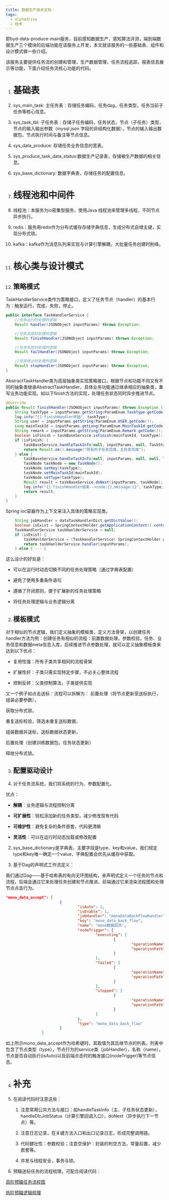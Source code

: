 ```yaml
---
title: 数据生产技术文档：
tags:
  - alphadrive
  - 技术
---
```

即byd-data-produce-main服务，目前感知数据生产，感知算法评测，端到端数据生产三个模块的后端功能在该服务上开发，本文就该服务的一些基础表、组件和设计模式做一些介绍。

该服务主要提供任务流的创建和管理，生产数据管理，任务流程追踪，报表信息展示等功能，下面介绍任务流核心功能的代码。

1. # 基础表

1. sys_main_task: 主任务表：存储任务编码，任务dag，任务类型，任务当前子任务等核心信息。

2. sys_task_tbl: 子任务表：存储子任务编码，任务状态，节点（子任务）类型，节点的输入输出参数（mysql json 字段的非结构化数据），节点的输入输出数据包，节点执行时间与备注等节点信息。

3. sys_data_produce: 存储任务业务信息的宽表。

4. sys_produce_task_data_status:数据生产记录表，存储被生产数据的相关信息。

5. sys_base_dictionary: 数据字典表，存储任务的配置信息。

2. # 线程池和中间件

1. 线程池：本服务为io密集型服务，使用Java 线程池来管理多线程，不同节点异步执行。

2. redis：服务用redis作为分布式缓存存储字典信息，生成分布式自增主键，实现分布式锁。

3. kafka：kafka作为消息队列来实现与计算引擎解耦，大批量任务创建时削峰。

3. # 核心类与设计模式

1. ## 策略模式

TaskHandlerService类作为策略接口，定义了任务节点（handler）的基本行为：触发运行，完成，失败，停止。

```java
public interface TaskHandlerService {
    //任务运行时处理的逻辑
    Result handler(JSONObject inputParams) throws Exception;

    //任务完成时处理的逻辑
    Result finishHandler(JSONObject inputParams) throws Exception;

    //任务失败时处理的逻辑
    Result failHandler(JSONObject inputParams) throws Exception;

    //任务停止时处理的逻辑
    Result stopHandler(JSONObject inputParams) throws Exception;
}
```

AbstractTaskHandler类为高层抽象类实现策略接口，根据节点和功能不同又有不同的抽象类继承AbstractTaskHandler，具体业务功能通过继承相应的抽象类，重写业务功能实现。如以下finish方法的实现，处理任务状态同时异步推进节点。

```java
@Override
public Result finishHandler(JSONObject inputParams) throws Exception {
    String taskType = inputParams.getString(ParamEnum.TaskType.getCode());
    log.info("{}:finishHandler开始", taskType);
    String user = inputParams.getString(ParamEnum.USER.getCode());
    Long mainTaskId = inputParams.getLong(ParamEnum.MainTaskId.getCode());
    String remark = inputParams.getString(ParamEnum.Remark.getCode());
    boolean isFinish = taskBaseService.isFinish(mainTaskId, taskType);
    if (isFinish) {
        taskBaseService.handleTaskInfo(null, inputParams, null, TaskStatusEnum.FINISHED.getStatus(), TaskStatusEnum.FINISHED.getStatus(), taskType, user, remark);
        return Result.ok().message("所有的子任务完成，主任务完成");
    } else {
        taskBaseService.handleTaskInfo(null, inputParams, null, null, TaskStatusEnum.FINISHED.getStatus(), taskType, user, remark);
        TaskNode taskNode = new TaskNode();
        taskNode.setKey(taskType);
        taskNode.setMainTaskId(mainTaskId);
        taskNode.setType(taskType);
        Result result = taskBaseService.doNext(inputParams, taskNode);
        log.info("{}:finishHandler结束-->code:{},message:{}", taskType, result.getCode(), result.getMessage());
        return result;
    }
}
```

Spring ioc容器作为上下文来注入具体的策略实现类。

```java
    String jobHandler = dataTaskHandlerDict.getDictValue();
    boolean isExist = SpringContextHolder.getApplicationContext().containsBean(jobHandler);
    TaskHandlerService taskHanlderService = null;
    if (isExist) {
        taskHanlderService = (TaskHandlerService) SpringContextHolder.getApplicationContext().getBean(jobHandler);
        return taskHanlderService.handler(inputParams);
    } else { --- }
```

这么设计的好处是：

- 可以在运行时动态切换不同的任务处理策略（通过字典表配置）

- 避免了使用多重条件语句

- 遵循了开闭原则，便于扩展新的任务处理策略

- 将任务处理逻辑与业务逻辑分离
2. ## 模板模式

对于相似的节点逻辑，我们定义抽象的模板类，定义方法骨架，以创建任务handler方法为例：创建任务有相似的流程：前置数据处理，参数校验，任务、业务信息和数据meta信息入库，后续推进节点参数处理，就可以定义抽象模板类来达到以下优点：

- 复用性强：所有子类共享相同的流程骨架

- 扩展性好：子类只需实现特定步骤，不必关心整体流程

- 控制反转：父类控制算法，子类提供实现

又一个例子如点击送标：流程可以拆解为：
前置处理（将节点更新至送标执行，组装必要参数），

获取分布式锁，

重复送标校验，筛选未重复送标数据，

组装数据并送标，送标数据状态更新，

后置处理（创建训练数据包，任务状态更新）

释放分布式锁。

3. ## 配置驱动设计

1. 对于任务流系统，我们将系统的行为、参数配置化。

优点：

- **解耦**：业务逻辑与流程控制分离

- **可扩展性**：轻松添加新的任务类型，减少修改现有代码

- **可维护性**：避免复杂的条件嵌套，代码更清晰

- **灵活性**：可以在运行时动态加载或修改配置
2. sys_base_dictionary是字典表，主要字段是type、key和value，我们规定type和key唯一确定一个value，字典配置会优先从缓存中获取。

3. 基于Dag的声明式工作流定义：

我们通过Dag——基于哈希表的有向无环图结构，来声明式定义一个任务的节点和流程，后端会通过它来处理任务创建和节点推进，前端通过它来渲染流程图和处理节点点击行为。

```json
"mono_data_accept": [
                        {
                                "isAuto": 1,
                                "isEnable": 1,
                                "jobHandler": "monoDataBackFlowHandler",
                                "key": "mono_data_back_flow",
                                "name": "mono数据回流",
                                "nodeTrigger": {
                                        "executing": [
                                                {
                                                        "operationName": "停止",
                                                        "operationPath": "/sysTask/task/stopWorkFlow"
                                                }
                                        ],
                                        "failed": [
                                                {
                                                        "operationName": "当前节点重试",
                                                        "operationPath": "/sysTask/task/retryFromCurrent"
                                                }
                                        ],
                                        "stopped": [
                                                {
                                                        "operationName": "当前节点重试",
                                                        "operationPath": "/sysTask/task/retryFromCurrent"
                                                }
                                        ]
                                },
                                "type": "mono_data_back_flow"
                        }
                ]
```

如上所示mono_data_accept作为哈希键时，其取值为其后继节点的列表。列表中包含了节点类型（type），节点行为的service类（jobHandler），名称（name），节点是否自动执行(isAuto)以及前端点击时的触发接口(nodeTrigger)等节点信息。

4. # 补充

1. 在阅读代码时注意这些：
   
   1. 注意常用公共方法与接口：如handleTaskInfo（主、子任务状态更新），handleDlcJobStatus（计算引擎回调入口），doNext（异步执行下一节点）等。
   
   2. 注意日志记录，在关键方法入口和出口记录日志，形成完整调用链。
   
   3. 代码健壮性：参数校验；注意空保护：封装的判空方法，常量前置，减少嵌套等。
   
   4. 并发与线程安全，事务与锁。

2. 预瞄送标任务的流程梳理，可配合阅读代码：

[高阶预瞄任务流程图](https://upiwgvvcb4.feishu.cn/docx/YesPdEaXPoSFGKxA6eAcckkGnlZ)

[低阶预瞄逻辑梳理](https://upiwgvvcb4.feishu.cn/docx/LolpdzBFroPsWuxhOzicnJLjnZg)
